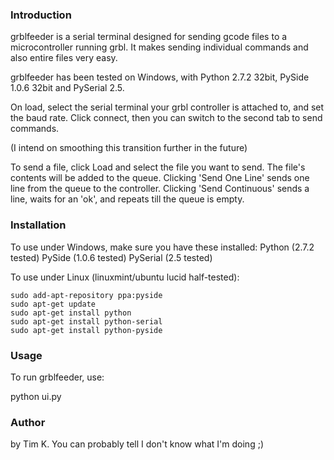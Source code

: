 ### Introduction ###

grblfeeder is a serial terminal designed for sending gcode files to a microcontroller running grbl.
It makes sending individual commands and also entire files very easy.

grblfeeder has been tested on Windows, with Python 2.7.2 32bit, PySide 1.0.6 32bit and PySerial 2.5.

On load, select the serial terminal your grbl controller is attached to, and set the baud rate.
Click connect, then you can switch to the second tab to send commands.

(I intend on smoothing this transition further in the future)

To send a file, click Load and select the file you want to send. The file's contents will be added to the queue.
Clicking 'Send One Line' sends one line from the queue to the controller.
Clicking 'Send Continuous' sends a line, waits for an 'ok', and repeats till the queue is empty.

### Installation ###
To use under Windows, make sure you have these installed:
	Python 		(2.7.2 tested)
	PySide 		(1.0.6 tested)
	PySerial 	(2.5 tested)

To use under Linux (linuxmint/ubuntu lucid half-tested):

	sudo add-apt-repository ppa:pyside
	sudo apt-get update
	sudo apt-get install python
	sudo apt-get install python-serial
	sudo apt-get install python-pyside
	
### Usage ###

To run grblfeeder, use:

python ui.py

### Author ###
by Tim K.
You can probably tell I don't know what I'm doing ;)
